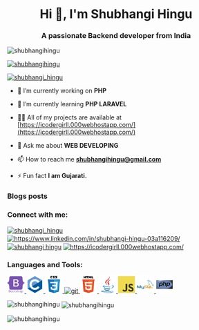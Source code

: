 <h1 align="center">Hi 👋, I'm Shubhangi Hingu</h1>
<h3 align="center">A passionate Backend developer from India</h3>

<p align="left"> <img src="https://komarev.com/ghpvc/?username=shubhangihingu&label=Profile%20views&color=0e75b6&style=flat" alt="shubhangihingu" /> </p>

<p align="left"> <a href="https://github.com/ryo-ma/github-profile-trophy"><img src="https://github-profile-trophy.vercel.app/?username=shubhangihingu" alt="shubhangihingu" /></a> </p>

<p align="left"> <a href="https://twitter.com/shubhangi_hingu" target="blank"><img src="https://img.shields.io/twitter/follow/shubhangi_hingu?logo=twitter&style=for-the-badge" alt="shubhangi_hingu" /></a> </p>

- 🔭 I’m currently working on **PHP**

- 🌱 I’m currently learning **PHP LARAVEL**

- 👨‍💻 All of my projects are available at [https://icodergirll.000webhostapp.com/](https://icodergirll.000webhostapp.com/)

- 💬 Ask me about **WEB DEVELOPING**

- 📫 How to reach me **shubhangihingu@gmail.com**

- ⚡ Fun fact **I am Gujarati.**

### Blogs posts
<!-- BLOG-POST-LIST:START -->
<!-- BLOG-POST-LIST:END -->

<h3 align="left">Connect with me:</h3>
<p align="left">
<a href="https://twitter.com/shubhangi_hingu" target="blank"><img align="center" src="https://raw.githubusercontent.com/rahuldkjain/github-profile-readme-generator/master/src/images/icons/Social/twitter.svg" alt="shubhangi_hingu" height="30" width="40" /></a>
<a href="https://linkedin.com/in/https://www.linkedin.com/in/shubhangi-hingu-03a116209/" target="blank"><img align="center" src="https://raw.githubusercontent.com/rahuldkjain/github-profile-readme-generator/master/src/images/icons/Social/linked-in-alt.svg" alt="https://www.linkedin.com/in/shubhangi-hingu-03a116209/" height="30" width="40" /></a>
<a href="https://stackoverflow.com/users/shubhangi hingu" target="blank"><img align="center" src="https://raw.githubusercontent.com/rahuldkjain/github-profile-readme-generator/master/src/images/icons/Social/stack-overflow.svg" alt="shubhangi hingu" height="30" width="40" /></a>
<a href="/https://icodergirll.000webhostapp.com/" target="blank"><img align="center" src="https://raw.githubusercontent.com/rahuldkjain/github-profile-readme-generator/master/src/images/icons/Social/rss.svg" alt="https://icodergirll.000webhostapp.com/" height="30" width="40" /></a>
</p>

<h3 align="left">Languages and Tools:</h3>
<p align="left"> <a href="https://getbootstrap.com" target="_blank" rel="noreferrer"> <img src="https://raw.githubusercontent.com/devicons/devicon/master/icons/bootstrap/bootstrap-plain-wordmark.svg" alt="bootstrap" width="40" height="40"/> </a> <a href="https://www.cprogramming.com/" target="_blank" rel="noreferrer"> <img src="https://raw.githubusercontent.com/devicons/devicon/master/icons/c/c-original.svg" alt="c" width="40" height="40"/> </a> <a href="https://www.w3schools.com/css/" target="_blank" rel="noreferrer"> <img src="https://raw.githubusercontent.com/devicons/devicon/master/icons/css3/css3-original-wordmark.svg" alt="css3" width="40" height="40"/> </a> <a href="https://git-scm.com/" target="_blank" rel="noreferrer"> <img src="https://www.vectorlogo.zone/logos/git-scm/git-scm-icon.svg" alt="git" width="40" height="40"/> </a> <a href="https://www.w3.org/html/" target="_blank" rel="noreferrer"> <img src="https://raw.githubusercontent.com/devicons/devicon/master/icons/html5/html5-original-wordmark.svg" alt="html5" width="40" height="40"/> </a> <a href="https://www.java.com" target="_blank" rel="noreferrer"> <img src="https://raw.githubusercontent.com/devicons/devicon/master/icons/java/java-original.svg" alt="java" width="40" height="40"/> </a> <a href="https://developer.mozilla.org/en-US/docs/Web/JavaScript" target="_blank" rel="noreferrer"> <img src="https://raw.githubusercontent.com/devicons/devicon/master/icons/javascript/javascript-original.svg" alt="javascript" width="40" height="40"/> </a> <a href="https://www.mysql.com/" target="_blank" rel="noreferrer"> <img src="https://raw.githubusercontent.com/devicons/devicon/master/icons/mysql/mysql-original-wordmark.svg" alt="mysql" width="40" height="40"/> </a> <a href="https://www.php.net" target="_blank" rel="noreferrer"> <img src="https://raw.githubusercontent.com/devicons/devicon/master/icons/php/php-original.svg" alt="php" width="40" height="40"/> </a> </p>

<p><img align="left" src="https://github-readme-stats.vercel.app/api/top-langs?username=shubhangihingu&show_icons=true&locale=en&layout=compact" alt="shubhangihingu" /></p>

<p>&nbsp;<img align="center" src="https://github-readme-stats.vercel.app/api?username=shubhangihingu&show_icons=true&locale=en" alt="shubhangihingu" /></p>

<p><img align="center" src="https://github-readme-streak-stats.herokuapp.com/?user=shubhangihingu&" alt="shubhangihingu" /></p>




